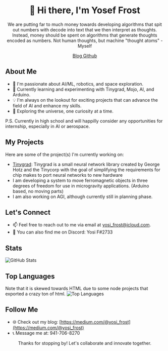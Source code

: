 <div align="center">
  <h1>👋 Hi there, I'm Yosef Frost</h1>
    <p>We are putting far to much money towards developing algorithms that spit out numbers with decode into text that we then interpret as thoughts. Instead, money should be spent on algorithms that generate thoughts encoded as numbers. Not human thoughts, but machine "thought atoms" - Myself</p>
  <a href="https://medium.com/@yosi_frost">Blog </a><a href="https://github.com/FrostyTheSouthernSnowman">Github</a>
</div>

## About Me

- 🤖 I'm passionate about AI/ML, robotics, and space exploration.
- 🌱 Currently learning and experimenting with Tinygrad, Mojo, AI, and Arduino.
- 💡 I'm always on the lookout for exciting projects that can advance the field of AI and enhance my skills.
- 🚀 Exploring the universe, one curiosity at a time.

P.S. Currently in high school and will happilly consider any opportunities for internship, especially in AI or aerospace.

## My Projects

Here are some of the project(s) I'm currently working on:

- [Tinygrad](https://github.com/tinygrad/tinygrad): Tinygrad is a small neural network library created by George Hotz and the Tinycorp with the goal of simplifying the requirements for chip makes to port neural networks to new hardware
- I am developing a system to move ferromagnetic objects in three degrees of freedom for use in microgravity applications. (Arduino based, no moving parts)
- I am also working on AGI, although currently still in planning phase.

## Let's Connect

- 📫 Feel free to reach out to me via email at [yosi_frost@icloud.com](mailto:yosi_frost@icloud.com).
- 💬 You can also find me on Discord: Yosi F#2733

## Stats

![GitHub Stats](https://github-readme-stats.vercel.app/api?username=FrostyTheSouthernSnowman&show_icons=true&theme=dark)

## Top Languages
Note that it is skewed towards HTML due to some node projects that exported a crazy ton of html.
![Top Languages](https://github-readme-stats.vercel.app/api/top-langs/?username=FrostyTheSouthernSnowman&layout=compact&theme=dark)

## Follow Me

- 🌐 Check out my blog: [https://medium.com/@yosi_frost](https://medium.com/@yosi_frost)
- 📞 Message me at: 941-706-8270

<div align="center">
  <p>Thanks for stopping by! Let's collaborate and innovate together.</p>
</div>
